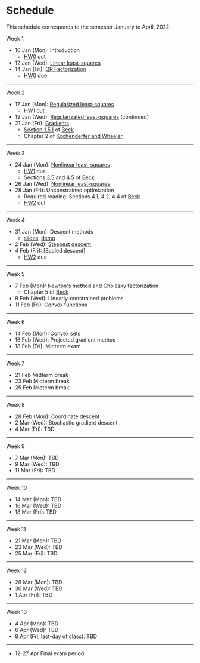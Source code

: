 # Schedule

This schedule corresponds to the semester January to April, 2022.

<!-- | week | date | notes | hw
|---|---|---|---
| 1 | 10 Jan (Mon) | Introduction | [HW0](../homework/hw0) out | -->


[BeckLink]: https://epubs.siam.org/doi/book/10.1137/1.9781611973655
[KochenderferLink]: https://algorithmsbook.com/optimization/files/optimization.pdf

Week 1

- 10 Jan (Mon): Introduction 
  - [HW0](../homework/hw0) out
- 12 Jan (Wed): [Linear least-squares](least-squares)
- 14 Jan (Fri): [QR Factorization](qr-factorization)
  - [HW0](../homework/hw0) due 
----
Week 2

- 17 Jan (Mon): [Regularized least-squares](regularized-least-squares)
  - [HW1](../homework/hw1) out
- 19 Jan (Wed): [Regularizated least-squares](regularized-least-squares) (continued)
- 21 Jan (Fri): [Gradients](gradients)
  - [Section 1.5.1](https://doi.org/10.1137/1.9781611973655.ch3) of [Beck][BeckLink]
  - Chapter 2 of [Kochenderfer and Wheeler][KochenderferLink]

----
Week 3
- 24 Jan (Mon): [Nonlinear least-squares](nonlinear-least-squares)
  - [HW1](../homework/hw1) due
  - Sections [3.5](https://doi.org/10.1137/1.9781611973655.ch3) and [4.5](https://epubs.siam.org/doi/abs/10.1137/1.9781611973655.ch4) of [Beck][BeckLink]
- 26 Jan (Wed): [Nonlinear least-squares](nonlinear-least-squares)
- 28 Jan (Fri): Unconstrained optimization
  - Required reading: Sections 4.1, 4.2, 4.4 of [Beck][BeckLink]
  - [HW2](../homework/hw2) out


----
Week 4

- 31 Jan (Mon): Descent methods
  - [slides](/notes/gradient-descent.pdf), [demo](/notes/gradient-descent)
-  2 Feb (Wed): [Steepest descent](/notes/scaled-and-newton-descent.pdf)
-  4 Feb (Fri): [Scaled descent]
   -  [HW2](../homework/hw2) due

----
Week 5


-  7 Feb (Mon): Newton's method and Cholesky factorization
   -  Chapter 5 of [Beck][BeckLink]
-  9 Feb (Wed): Linearly-constrained problems
- 11 Feb (Fri): Convex functions

----
Week 6


- 14 Feb (Mon): Convex sets
- 16 Feb (Wed): Projected gradient method
- 18 Feb (Fri): Midterm exam

----
Week 7


- 21 Feb  Midterm break
- 23 Feb  Midterm break
- 25 Feb  Midterm break

----
Week 8


- 28 Feb (Mon): Coordinate descent
-  2 Mar (Wed): Stochastic gradient descent
-  4 Mar (Fri): TBD

----
Week 9


-  7 Mar (Mon): TBD
-  9 Mar (Wed): TBD
- 11 Mar (Fri): TBD

----
Week 10


- 14 Mar (Mon): TBD
- 16 Mar (Wed): TBD
- 18 Mar (Fri): TBD

----
Week 11


- 21 Mar (Mon): TBD
- 23 Mar (Wed): TBD
- 25 Mar (Fri): TBD

----
Week 12


- 28 Mar (Mon): TBD
- 30 Mar (Wed): TBD
-  1 Apr (Fri): TBD

----
Week 13


-  4 Apr (Mon): TBD
-  6 Apr (Wed): TBD
-  8 Apr (Fri, last-day of class): TBD
  
----

- 12-27 Apr Final exam period
